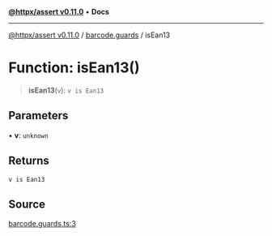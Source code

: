 [**@httpx/assert v0.11.0**](../../README.md) • **Docs**

***

[@httpx/assert v0.11.0](../../README.md) / [barcode.guards](../README.md) / isEan13

# Function: isEan13()

> **isEan13**(`v`): `v is Ean13`

## Parameters

• **v**: `unknown`

## Returns

`v is Ean13`

## Source

[barcode.guards.ts:3](https://github.com/belgattitude/httpx/blob/87fb49862cf7e06acc8e0c35f7b115413ff3c6fe/packages/assert/src/barcode.guards.ts#L3)
